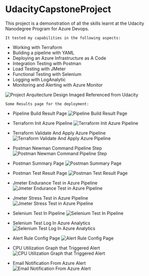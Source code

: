 # UdacityCapstoneProject

This project is a demonstration of all the skills learnt at the Udacity Nanodegree Program for Azure Devops.

`It tested my capabilities in the following aspects:`

* Working with Terraform
* Building a pipeline with YAML
* Deploying an Azure Infrastructure as A Code
* Integration Testing with Postman
* Load Testing with JMeter
* Functional Testing with Selenium
* Logging with LogAnalytic
* Monitoring and Alerting with Azure Monitor

![Project Arquitecture Design](images/project_overview.png?raw=true "CD/CI Arquitecture")
Imaged Referenced from Udacity

`Some Results page for the deployment:`

* Pipeline Build Result Page
![Pipeline Build Result Page](images/PipelineBuildResultPage.jpg?raw=true "Pipeline Build Result Page")

* Terraform Init Azure Pipeline
![Terraform Init Azure Pipeline](images/TerraformInitAzurePipeline.jpg?raw=true "Terraform Init Azure Pipeline")

* Terraform Validate And Apply Azure Pipeline
![Terraform Validate And Apply Azure Pipeline](images/TerraformValidateAndApplyAzurePipeline.jpg?raw=true "Terraform Validate And Apply Azure Pipeline")

* Postman Newman Command Pipeline Step
![Postman Newman Command Pipeline Step](images/PostmanNewmanCommandPipelineStep.jpg?raw=true "Postman Newman Command Pipeline Step")

* Postman Summary Page
![Postman Summary Page](images/PostmanSummaryPage.jpg?raw=true "Postman Summary Page")

* Postman Test Result Page
![Postman Test Result Page](images/PostmanTestResultPage.jpg?raw=true "Postman Test Result Page")

* Jmeter Endurance Test in Azure Pipeline
![Jmeter Endurance Test in Azure Pipeline](images/JmeterEnduranceTestAzurePipeline.jpg?raw=true "Jmeter Endurance Test in Azure Pipeline")

* Jmeter Stress Test in Azure Pipeline
![Jmeter Stress Test in Azure Pipeline](images/JmeterStressTestAzurePipeline.jpg?raw=true "Jmeter Stress Test in Azure Pipeline")

* Selenium Test In Pipeline
![Selenium Test In Pipeline](images/SeleniumTestInPipeline.jpg?raw=true "Selenium Test In Pipeline")

* Selenium Test Log In Azure Analytics
![Selenium Test Log In Azure Analytics](images/SeleniumTestLogInAzureAnalytics.jpg?raw=true "Selenium Test Log In Azure Analytic")

* Alert Rule Config Page
![Alert Rule Config Page](images/AlertRuleConfigPage.jpg?raw=true "Alert Rule Config Page")

* CPU Utilization Graph that Triggered Alert
![CPU Utilization Graph that Triggered Alert](images/CPUUtilizationGraph.jpg?raw=true "CPU Utilization Graph")

* Email Notification From Azure Alert
![Email Notification From Azure Alert](images/EmailAlertFromAzureAlert.jpg?raw=true "Email Notification From Azure Alert")


